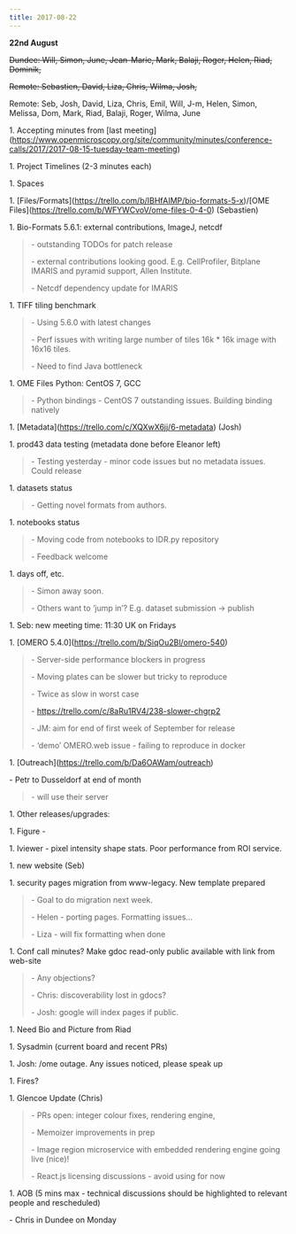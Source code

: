 ```yaml
---
title: 2017-08-22
---
```


**22nd August**

~~Dundee: Will, Simon, June, Jean-Marie, Mark, Balaji, Roger, Helen,
Riad, Dominik,~~

~~Remote: Sebastien, David, Liza, Chris, Wilma, Josh,~~

Remote: Seb, Josh, David, Liza, Chris, Emil, Will, J-m, Helen, Simon,
Melissa, Dom, Mark, Riad, Balaji, Roger, Wilma, June

1\. Accepting minutes from \[last
meeting\](https://www.openmicroscopy.org/site/community/minutes/conference-calls/2017/2017-08-15-tuesday-team-meeting)

1\. Project Timelines (2-3 minutes each)

1\. Spaces

1\.
\[Files/Formats\](https://trello.com/b/IBHfAIMP/bio-formats-5-x)/\[OME
Files\](https://trello.com/b/WFYWCvoV/ome-files-0-4-0) (Sebastien)

1\. Bio-Formats 5.6.1: external contributions, ImageJ, netcdf

> \- outstanding TODOs for patch release
>
> \- external contributions looking good. E.g. CellProfiler, Bitplane
> IMARIS and pyramid support, Allen Institute.
>
> \- Netcdf dependency update for IMARIS

1\. TIFF tiling benchmark

> \- Using 5.6.0 with latest changes
>
> \- Perf issues with writing large number of tiles 16k \* 16k image
> with 16x16 tiles.
>
> \- Need to find Java bottleneck

1\. OME Files Python: CentOS 7, GCC

> \- Python bindings - CentOS 7 outstanding issues. Building binding
> natively

1\. \[Metadata\](https://trello.com/c/XQXwX6jj/6-metadata) (Josh)

1\. prod43 data testing (metadata done before Eleanor left)

> \- Testing yesterday - minor code issues but no metadata issues. Could
> release

1\. datasets status

> \- Getting novel formats from authors.

1\. notebooks status

> \- Moving code from notebooks to IDR.py repository
>
> \- Feedback welcome

1\. days off, etc.

> \- Simon away soon.
>
> \- Others want to ‘jump in’? E.g. dataset submission -&gt; publish

1\. Seb: new meeting time: 11:30 UK on Fridays

1\. \[OMERO
5.4.0\]([<u>https://trello.com/b/SiqOu2Bl/omero-540</u>](https://trello.com/b/SiqOu2Bl/omero-540))

> \- Server-side performance blockers in progress
>
> \- Moving plates can be slower but tricky to reproduce
>
> \- Twice as slow in worst case
>
> \-
> [<u>https://trello.com/c/8aRu1RV4/238-slower-chgrp2</u>](https://trello.com/c/8aRu1RV4/238-slower-chgrp2)
>
> \- JM: aim for end of first week of September for release
>
> \- ‘demo’ OMERO.web issue - failing to reproduce in docker

1\.
\[Outreach\]([<u>https://trello.com/b/Da6OAWam/outreach</u>](https://trello.com/b/Da6OAWam/outreach))

\- Petr to Dusseldorf at end of month

> \- will use their server

1\. Other releases/upgrades:

1\. Figure -

1\. Iviewer - pixel intensity shape stats. Poor performance from ROI
service.

1\. new website (Seb)

1\. security pages migration from www-legacy. New template prepared

> \- Goal to do migration next week.
>
> \- Helen - porting pages. Formatting issues…
>
> \- Liza - will fix formatting when done

1\. Conf call minutes? Make gdoc read-only public available with link
from web-site

> \- Any objections?
>
> \- Chris: discoverability lost in gdocs?
>
> \- Josh: google will index pages if public.

1\. Need Bio and Picture from Riad

1\. Sysadmin (current board and recent PRs)

1\. Josh: /ome outage. Any issues noticed, please speak up

1\. Fires?

1\. Glencoe Update (Chris)

> \- PRs open: integer colour fixes, rendering engine,
>
> \- Memoizer improvements in prep
>
> \- Image region microservice with embedded rendering engine going live
> (nice)!
>
> \- React.js licensing discussions - avoid using for now

1\. AOB (5 mins max - technical discussions should be highlighted to
relevant people and rescheduled)

\- Chris in Dundee on Monday

